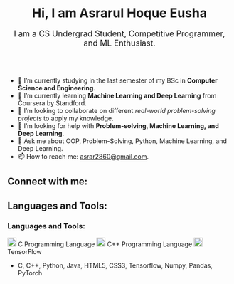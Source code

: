 <div align="center">
<h1> Hi, I am Asrarul Hoque Eusha</h1>
</div>
<div align="center">
<span style="font-size: 18px;">I am a CS Undergrad Student, Competitive Programmer, and ML Enthusiast.</span> 
</div>
<br>
<br>
<br>


- 🔭 I’m currently studying in the last semester of my BSc in **Computer Science and Engineering**.
- 🌱 I’m currently learning **Machine Learning and Deep Learning** from Coursera by Standford.
- 👯 I’m looking to collaborate on different *real-world problem-solving projects* to apply my knowledge.
- 🤔 I’m looking for help with **Problem-solving, Machine Learning, and Deep Learning**.
- 💬 Ask me about OOP, Problem-Solving, Python, Machine Learning, and Deep Learning.
- 📫 How to reach me: asrar2860@gmail.com.

## Connect with me:



## Languages and Tools:
### Languages and Tools:
<img src="[URL_to_C_favicon](https://uxwing.com/wp-content/themes/uxwing/download/brands-and-social-media/c-program-icon.png)" alt="C" width="20" height="20"/> C Programming Language
<img src="URL_to_C++_favicon" alt="C++" width="20" height="20"/> C++ Programming Language
<img src="URL_to_TensorFlow_favicon" alt="TensorFlow" width="20" height="20"/> TensorFlow
- C, C++, Python, Java, HTML5, CSS3, Tensorflow, Numpy, Pandas, PyTorch
